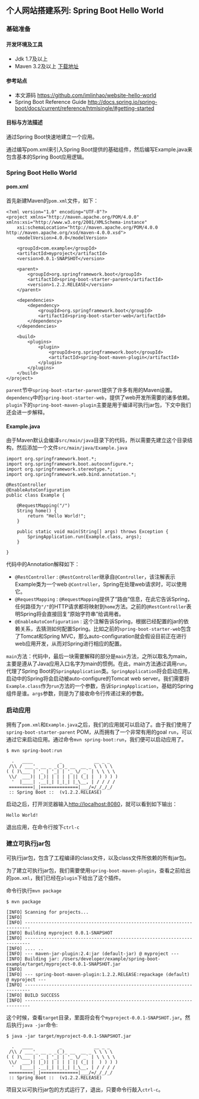 ## 个人网站搭建系列: Spring Boot Hello World
### 基础准备
#### 开发环境及工具
* Jdk 1.7及以上
* Maven 3.2及以上 [下载地址](http://maven.apache.org/download.cgi)

#### 参考站点
* 本文源码 <https://github.com/imlinhao/website-hello-world>
* Spring Boot Reference Guide <http://docs.spring.io/spring-boot/docs/current/reference/htmlsingle/#getting-started>

#### 目标与方法描述
通过Spring Boot快速地建立一个应用。

通过编写pom.xml来引入Spring Boot提供的基础组件，然后编写Example.java来包含基本的Spring Boot应用逻辑。

### Spring Boot Hello World
#### pom.xml
首先新建Maven的`pom.xml`文件，如下：

    <?xml version="1.0" encoding="UTF-8"?>
    <project xmlns="http://maven.apache.org/POM/4.0.0" xmlns:xsi="http://www.w3.org/2001/XMLSchema-instance"
        xsi:schemaLocation="http://maven.apache.org/POM/4.0.0 http://maven.apache.org/xsd/maven-4.0.0.xsd">
        <modelVersion>4.0.0</modelVersion>
    
        <groupId>com.example</groupId>
        <artifactId>myproject</artifactId>
        <version>0.0.1-SNAPSHOT</version>
    
        <parent>
            <groupId>org.springframework.boot</groupId>
            <artifactId>spring-boot-starter-parent</artifactId>
            <version>1.2.2.RELEASE</version>
        </parent>
    
        <dependencies>
            <dependency>
                <groupId>org.springframework.boot</groupId>
                <artifactId>spring-boot-starter-web</artifactId>
            </dependency>
        </dependencies>

        <build>
            <plugins>
                <plugin>
                    <groupId>org.springframework.boot</groupId>
                    <artifactId>spring-boot-maven-plugin</artifactId>
                </plugin>
            </plugins>
        </build>
    </project>
`parent`节中`spring-boot-starter-parent`提供了许多有用的Maven设置。`dependency`中的`spring-boot-starter-web`，提供了web开发所需要的诸多依赖。`plugin`下的`spring-boot-maven-plugin`主要是用于编译可执行jar包，下文中我们还会进一步解释。

#### Example.java
由于Maven默认会编译`src/main/java`目录下的代码，所以需要先建立这个目录结构，然后添加一个文件`src/main/java/Example.java`

    import org.springframework.boot.*;
    import org.springframework.boot.autoconfigure.*;
    import org.springframework.stereotype.*;
    import org.springframework.web.bind.annotation.*;
    
    @RestController
    @EnableAutoConfiguration
    public class Example {
    
        @RequestMapping("/")
        String home() {
            return "Hello World!";
        }
    
        public static void main(String[] args) throws Exception {
            SpringApplication.run(Example.class, args);
        }
    
    }

代码中的Annotation解释如下：

* `@RestController` : `@RestController`继承自`@Controller`，该注解表示Example类为一个web `@Controller`，Spring在处理web请求时，可以使用它。
* `@RequestMapping` : `@RequestMapping`提供了“路由”信息，在此它告诉Spring，任何路径为`"/"`的HTTP请求都将映射到`home`方法。之前的`@RestController`表明Spring将会直接回复“原始字符串”给调用者。
* `@EnableAutoConfiguration` : 这个注解告诉Spring，根据已经配置的jar的依赖关系，去猜测如何配置Spring。比如之前的`spring-boot-starter-web`包含了Tomcat和Spring MVC，那么auto-configuration就会假设目前正在进行web应用开发，从而对Spring进行相应的配置。

`main`方法：代码中，最后一块需要解释的部分是`main`方法，之所以取名为main，主要是遵从了Java应用入口名字为main的惯例。在此，main方法通过调用`run`，代理了Spring Boot的`SpringApplication`类。`SpringApplication`将会启动应用，启动中的Spring将会启动被auto-configure的Tomcat web server。我们需要将`Example.class`作为`run`方法的一个参数，告诉`SpringApplication`，基础的Spring组件是谁。`args`参数，则是为了接收命令行传递过来的参数。

### 启动应用
拥有了`pom.xml`和`Example.java`之后，我们的应用就可以启动了。由于我们使用了`spring-boot-starter-parent` POM，从而拥有了一个非常有用的goal `run`，可以通过它来启动应用。通过命令`mvn spring-boot:run`，我们便可以启动应用了。

    $ mvn spring-boot:run
    
      .   ____          _            __ _ _
     /\\ / ___'_ __ _ _(_)_ __  __ _ \ \ \ \
    ( ( )\___ | '_ | '_| | '_ \/ _` | \ \ \ \
     \\/  ___)| |_)| | | | | || (_| |  ) ) ) )
      '  |____| .__|_| |_|_| |_\__, | / / / /
     =========|_|==============|___/=/_/_/_/
     :: Spring Boot ::  (v1.2.2.RELEASE)

启动之后，打开浏览器输入<http://localhost:8080>，就可以看到如下输出：

    Hello World!

退出应用，在命令行按下`ctrl-c`

### 建立可执行jar包
可执行jar包，包含了工程编译的class文件，以及class文件所依赖的所有jar包。

为了建立可执行jar包，我们需要使用`spring-boot-maven-plugin`，查看之前给出的`pom.xml`，我们已经在`plugin`下给出了这个插件。

命令行执行`mvn package`

    $ mvn package
    
    [INFO] Scanning for projects...
    [INFO]
    [INFO] ------------------------------------------------------------------------
    [INFO] Building myproject 0.0.1-SNAPSHOT
    [INFO] ------------------------------------------------------------------------
    [INFO] .... ..
    [INFO] --- maven-jar-plugin:2.4:jar (default-jar) @ myproject ---
    [INFO] Building jar: /Users/developer/example/spring-boot-example/target/myproject-0.0.1-SNAPSHOT.jar
    [INFO]
    [INFO] --- spring-boot-maven-plugin:1.2.2.RELEASE:repackage (default) @ myproject ---
    [INFO] ------------------------------------------------------------------------
    [INFO] BUILD SUCCESS
    [INFO] ------------------------------------------------------------------------

这个时候，查看`target`目录，里面将会有个`myproject-0.0.1-SNAPSHOT.jar`。然后执行`java -jar`命令:

    $ java -jar target/myproject-0.0.1-SNAPSHOT.jar
    
      .   ____          _            __ _ _
     /\\ / ___'_ __ _ _(_)_ __  __ _ \ \ \ \
    ( ( )\___ | '_ | '_| | '_ \/ _` | \ \ \ \
     \\/  ___)| |_)| | | | | || (_| |  ) ) ) )
      '  |____| .__|_| |_|_| |_\__, | / / / /
     =========|_|==============|___/=/_/_/_/
     :: Spring Boot ::  (v1.2.2.RELEASE)

项目又以可执行jar包的方式运行了，退出，只要命令行敲入`ctrl-c`。
